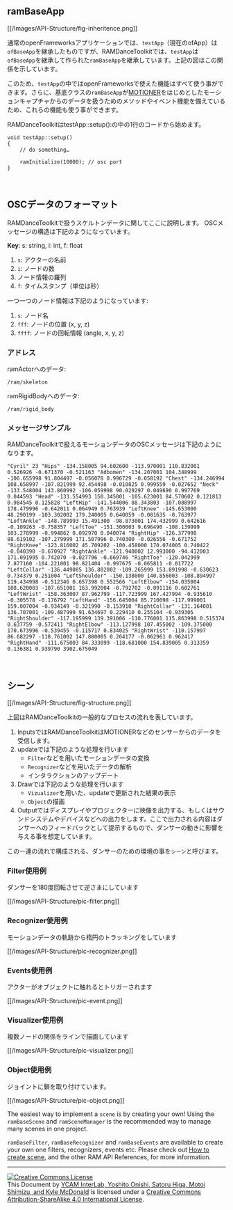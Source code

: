 ## ramBaseApp

[[/Images/API-Structure/fig-inheritence.png]]

通常のopenFrameworksアプリケーションでは、`testApp`（現在のofApp）は`ofBaseApp`を継承したものですが、RAMDanceToolkitでは、`testApp`は`ofBaseApp`を継承して作られた`ramBaseApp`を継承しています。上記の図はこの関係を示しています。

このため、`testApp`の中ではopenFrameworksで使えた機能はすべて使う事ができます。さらに、基底クラスの`ramBaseApp`が[MOTIONER](https://github.com/YCAMInterlab/Motioner)をはじめとしたモーションキャプチャからのデータを扱うためのメソッドやイベント機能を備えているため、これらの機能も使う事ができます。

RAMDanceToolkitはtestApp::setup():の中の1行のコードから始めます。

	void testApp::setup()
	{
		// do something…
		
		ramInitialize(10000); // osc port
	}


<br>


## OSCデータのフォーマット
	

RAMDanceToolkitで扱うスケルトンデータに関してここに説明します。
OSCメッセージの構造は下記のようになっています。

**Key**: s: string,  i: int,  f: float

1. `s`: アクターの名前
2. `i`: ノードの数
3. ノード情報の羅列
4. `f`: タイムスタンプ（単位は秒）

一つ一つのノード情報は下記のようになっています:

1. `s`: ノード名
2. `fff`: ノードの位置 (x, y, z)
3. `ffff`: ノードの回転情報 (angle, x, y, z)

### アドレス

ramActorへのデータ:

    /ram/skeleton  

ramRigidBodyへのデータ:

	/ram/rigid_body

### メッセージサンプル

RAMDanceToolkitで扱えるモーションデータのOSCメッセージは下記のようになります。

	"Cyril" 23 "Hips" -134.158005 94.602600 -113.970001 110.832001 0.526926 -0.671370 -0.521163 "Adbomen" -134.207001 104.348999 -106.655998 91.804497 -0.056078 0.996729 -0.058192 "Chest" -134.246994 108.658997 -107.821999 92.454498 -0.010825 0.999559 -0.027652 "Neck" -133.548004 143.860992 -106.059998 90.029297 0.049690 0.997769 0.044593 "Head" -133.554993 150.345001 -105.623001 84.570602 0.121813 0.984545 0.125828 "LeftHip" -141.544006 88.343803 -107.088997 178.479996 -0.642011 0.064949 0.763939 "LeftKnee" -145.653000 48.290199 -103.302002 179.240005 0.640059 -0.081635 -0.763977 "LeftAnkle" -148.789993 15.491300 -98.873001 174.432999 0.642616 -0.109263 -0.758357 "LeftToe" -151.300003 9.696490 -108.139999 103.278999 -0.994862 0.092970 0.040074 "RightHip" -126.377998 88.619102 -107.279999 171.507996 0.740300 -0.026556 -0.671752 "RightKnee" -123.816002 45.709202 -100.458000 170.074005 0.740422 -0.040390 -0.670927 "RightAnkle" -121.940002 12.993000 -94.412003 171.091995 0.742070 -0.027796 -0.669746 "RightToe" -120.042999 7.877160 -104.221001 98.821404 -0.997675 -0.065811 -0.017722 "LeftCollar" -136.449005 136.802002 -109.265999 153.891998 -0.630623 0.734379 0.251004 "LeftShoulder" -150.138000 140.856003 -108.894997 119.434998 -0.512346 0.657398 0.552566 "LeftElbow" -154.035004 108.620003 -107.651001 163.992004 -0.792702 -0.091116 0.602761 "LeftWrist" -158.363007 87.962799 -117.723999 167.427994 -0.935610 -0.305578 -0.176792 "LeftHand" -156.645004 85.710098 -117.999001 159.007004 -0.934149 -0.321990 -0.153910 "RightCollar" -131.164001 136.707001 -109.487999 91.634697 0.229410 0.255104 -0.939305 "RightShoulder" -117.195999 139.391006 -110.776001 115.863998 0.515374 0.637759 -0.572411 "RightElbow" -113.127998 107.455002 -109.375000 170.673996 -0.539455 -0.115717 0.834025 "RightWrist" -110.157997 86.682297 -118.761002 147.880005 0.264177 -0.062961 0.962417 "RightHand" -111.675003 84.333099 -118.681000 154.839005 0.313359 0.136381 0.939790 3902.675049

<br>


## シーン
 
 
[[/Images/API-Structure/fig-structure.png]]

上図はRAMDanceToolkitの一般的なプロセスの流れを表しています。

1. InputsではRAMDanceToolkitはMOTIONERなどのセンサーからのデータを受信します。
2. updateでは下記のような処理を行います
	- `Filter`などを用いたモーションデータの変換
	- `Recognizer`などを用いたデータの解析
	- インタラクションのアップデート
3. Drawでは下記のような処理を行います
 	- `Vizualizer`を用いた、updateで更新された結果の表示
 	- `Object`の描画
4. Outputではディスプレイやプロジェクターに映像を出力する、もしくはサウンドシステムやデバイスなどへの出力をします。ここで出力される内容はダンサーへのフィードバックとして提示するもので、ダンサーの動きに影響を与える事を想定しています。

この一連の流れで構成される、ダンサーのための環境の事を`シーン`と呼びます。
 

### Filter使用例

ダンサーを180度回転させて逆さまにしています

[[/Images/API-Structure/pic-filter.png]]


### Recognizer使用例

モーションデータの軌跡から楕円のトラッキングをしています

[[/Images/API-Structure/pic-recognizer.png]]


### Events使用例

アクターがオブジェクトに触れるとトリガーされます

[[/Images/API-Structure/pic-event.png]]


### Visualizer使用例

複数ノードの関係をラインで描画しています

[[/Images/API-Structure/pic-visualizer.png]]


### Object使用例

ジョイントに鎖を取り付けています。

[[/Images/API-Structure/pic-object.png]]


The easiest way to implement a `scene` is by creating your own! Using the `ramBaseScene` and `ramSceneManager` is the recommended way to manage many scenes in one project.

`ramBaseFilter`, `ramBaseRecognizer` and `ramBaseEvents` are available to create your own one filters, recognizers, events etc. Please check out [How to create scene](How-to-create-Scene), and the other RAM API References, for more information.

<hr>
<a rel="license" href="http://creativecommons.org/licenses/by-sa/4.0/"><img alt="Creative Commons License" style="border-width:0" src="http://i.creativecommons.org/l/by-sa/4.0/80x15.png" /></a><br /><span xmlns:dct="http://purl.org/dc/terms/" property="dct:title">This Document</span> by <a xmlns:cc="http://creativecommons.org/ns#" href="http://interlab.ycam.jp/projects/ram" property="cc:attributionName" rel="cc:attributionURL">YCAM InterLab, Yoshito Onishi, Satoru Higa, Motoi Shimizu, and Kyle McDonald</a> is licensed under a <a rel="license" href="http://creativecommons.org/licenses/by-sa/4.0/">Creative Commons Attribution-ShareAlike 4.0 International License</a>.
